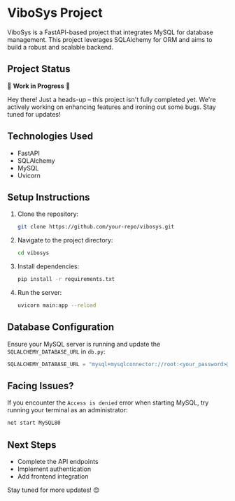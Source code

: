 # ViboSys Project

ViboSys is a FastAPI-based project that integrates MySQL for database management. This project leverages SQLAlchemy for ORM and aims to build a robust and scalable backend.

## Project Status

🚧 **Work in Progress** 🚧

Hey there! Just a heads-up – this project isn't fully completed yet. We're actively working on enhancing features and ironing out some bugs. Stay tuned for updates!

## Technologies Used

- FastAPI
- SQLAlchemy
- MySQL
- Uvicorn

## Setup Instructions

1. Clone the repository:
   ```bash
   git clone https://github.com/your-repo/vibosys.git
   ```
2. Navigate to the project directory:
   ```bash
   cd vibosys
   ```
3. Install dependencies:
   ```bash
   pip install -r requirements.txt
   ```
4. Run the server:
   ```bash
   uvicorn main:app --reload
   ```

## Database Configuration

Ensure your MySQL server is running and update the `SQLALCHEMY_DATABASE_URL` in `db.py`:
```python
SQLALCHEMY_DATABASE_URL = "mysql+mysqlconnector://root:<your_password>@localhost/vibeosys_db"
```

## Facing Issues?

If you encounter the `Access is denied` error when starting MySQL, try running your terminal as an administrator:
```bash
net start MySQL80
```

## Next Steps

- Complete the API endpoints
- Implement authentication
- Add frontend integration

Stay tuned for more updates! 😊
